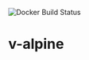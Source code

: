 ![Docker Build Status](https://img.shields.io/docker/build/unknownvuser/v-alpine?style=plastic)
# v-alpine

